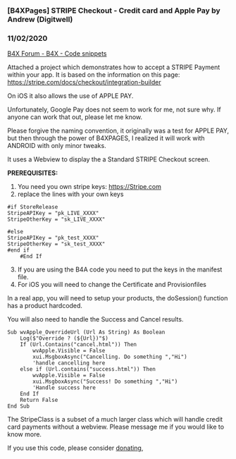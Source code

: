 ###  [B4XPages] STRIPE Checkout - Credit card and Apple Pay by Andrew (Digitwell)
### 11/02/2020
[B4X Forum - B4X - Code snippets](https://www.b4x.com/android/forum/threads/124141/)

Attached a project which demonstrates how to accept a STRIPE Payment within your app. It is based on the information on this page: <https://stripe.com/docs/checkout/integration-builder>  
  
On iOS it also allows the use of APPLE PAY.  
  
Unfortunately, Google Pay does not seem to work for me, not sure why. If anyone can work that out, please let me know.  
  
Please forgive the naming convention, it originally was a test for APPLE PAY, but then through the power of B4XPAGES, I realized it will work with ANDROID with only minor tweaks.  
  
It uses a Webview to display the a Standard STRIPE Checkout screen.  
  
**PREREQUISITES:**  

1. You need you own stripe keys: <https://Stripe.com>
2. replace the lines with your own keys

```B4X
#if StoreRelease  
StripeAPIKey = "pk_LIVE_XXXX"  
StripeOtherKey = "sk_LIVE_XXXX"  
  
#else  
StripeAPIKey = "pk_test_XXXX"  
StripeOtherKey = "sk_test_XXXX"  
#end if  
    #End If
```

3. If you are using the B4A code you need to put the keys in the manifest file.
4. For iOS you will need to change the Certificate and Provisionfiles

  
In a real app, you will need to setup your products, the doSession() function has a product hardcoded.  
  
You will also need to handle the Success and Cancel results.  
  

```B4X
Sub wvApple_OverrideUrl (Url As String) As Boolean  
    Log($"Override ? (${Url})"$)  
    If (Url.Contains("cancel.html")) Then  
        wvApple.Visible = False  
        xui.MsgboxAsync("Cancelling. Do something ","Hi")  
        'handle cancelling here  
    else if (Url.contains("success.html")) Then  
        wvApple.Visible = False  
        xui.MsgboxAsync("Success! Do something ","Hi")  
        'Handle success here  
    End If    
    Return False  
End Sub
```

  
  
The StripeClass is a subset of a much larger class which will handle credit card payments without a webview. Please message me if you would like to know more.  
  
  
If you use this code, please consider [donating](https://www.paypal.com/cgi-bin/webscr?cmd=_donations&business=SF4HDA5CRQ8U6&currency_code=GBP),
